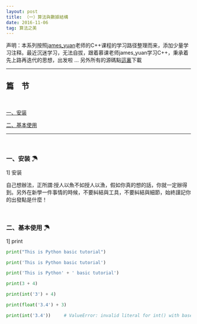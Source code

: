 ```yaml
---
layout: post
title: （一）算法與數據結構
date: 2016-11-06
tag: 算法之美
---
```


声明：本系列按照[james_yuan](http://www.imooc.com/u/1349694/courses?sort=publish)老师的C++课程的学习路径整理而来，添加少量学习注释。最近沉迷学习，无法自拔，跟着慕课老师james_yuan学习C++，秉承着先上路再迭代的思想，出发啦 ... 另外所有的源碼點[這裏](http://www.imooc.com/u/1349694/courses?sort=publish)下載

---

## 篇&emsp;节

<br />

[一、安装](#1)

[二、基本使用](#2)

---

<br />

<h3 id="1"> 一、安装 ☂</h3>

1] 安装

自己想辦法，正所謂:授人以魚不如授人以漁，假如你真的想的話，你就一定辦得到。另外在新學一件事情的時候，不要糾結與工具，不要糾結與細節，始終謹記你的出發點是什麼！

<br />

<h3 id="2"> 二、基本使用 ☂</h3>

1] print

```Python
print("This is Python basic tutorial")

print('This is Python basic tutorial')

print('This is Python' + ' basic tutorial')

print(3 + 4)

print(int('3') + 4)

print(float('3.4') + 3)

print(int('3.4'))     # ValueError: invalid literal for int() with base 10: '3.4'
```
